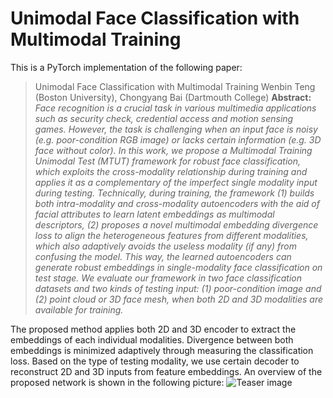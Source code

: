 # Unimodal Face Classification with Multimodal Training

This is a PyTorch implementation of the following paper:

> Unimodal Face Classification with Multimodal Training
> Wenbin Teng (Boston University), Chongyang Bai (Dartmouth College)
> **Abstract:** *Face recognition is a crucial task in various multimedia applications such as security check, credential access and motion sensing games. However, the task is challenging when an input face is noisy (e.g. poor-condition RGB image) or lacks certain information (e.g. 3D face without color). In this work, we propose a Multimodal Training Unimodal Test (MTUT) framework for robust face classification, which exploits the cross-modality relationship during training and applies it as a complementary of the imperfect single modality input during testing. Technically, during training, the framework (1) builds both intra-modality and cross-modality autoencoders with the aid of facial attributes to learn latent embeddings as multimodal descriptors, (2) proposes a novel multimodal embedding divergence loss to align the heterogeneous features from different modalities, which also adaptively avoids the useless modality (if any) from confusing the model. This way, the learned autoencoders can generate robust embeddings in single-modality face classification on test stage. We evaluate our framework in two face classification datasets and two kinds of testing input: (1) poor-condition image and (2) point cloud or 3D face mesh, when both 2D and 3D modalities are available for training.*

The proposed method applies both 2D and 3D encoder to extract the embeddings of each individual modalities. Divergence between both embeddings is minimized adaptively through measuring the classification loss. Based on the type of testing modality, we use certain decoder to reconstruct 2D and 3D inputs from feature embeddings. An overview of the proposed network is shown in the following picture:
![Teaser image](./document/architecture.png)

